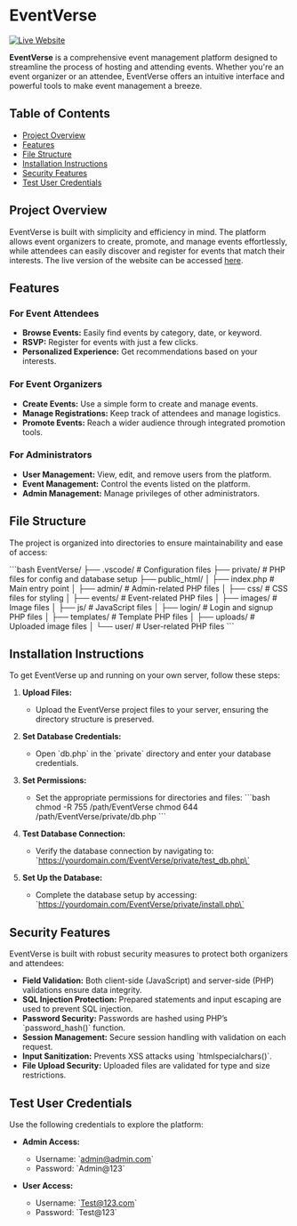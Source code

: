 
# EventVerse

[![Live Website](https://img.shields.io/badge/Live%20Website-View%20Now-brightgreen)](https://comp3340.khan2g1.myweb.cs.uwindsor.ca/EventVersee/public_html/)

**EventVerse** is a comprehensive event management platform designed to streamline the process of hosting and attending events. Whether you're an event organizer or an attendee, EventVerse offers an intuitive interface and powerful tools to make event management a breeze.

## Table of Contents

- [Project Overview](#project-overview)
- [Features](#features)
- [File Structure](#file-structure)
- [Installation Instructions](#installation-instructions)
- [Security Features](#security-features)
- [Test User Credentials](#test-user-credentials)

## Project Overview

EventVerse is built with simplicity and efficiency in mind. The platform allows event organizers to create, promote, and manage events effortlessly, while attendees can easily discover and register for events that match their interests. The live version of the website can be accessed [here](https://comp3340.khan2g1.myweb.cs.uwindsor.ca/EventVersee/public_html/).

## Features

### For Event Attendees
- **Browse Events:** Easily find events by category, date, or keyword.
- **RSVP:** Register for events with just a few clicks.
- **Personalized Experience:** Get recommendations based on your interests.

### For Event Organizers
- **Create Events:** Use a simple form to create and manage events.
- **Manage Registrations:** Keep track of attendees and manage logistics.
- **Promote Events:** Reach a wider audience through integrated promotion tools.

### For Administrators
- **User Management:** View, edit, and remove users from the platform.
- **Event Management:** Control the events listed on the platform.
- **Admin Management:** Manage privileges of other administrators.

## File Structure

The project is organized into directories to ensure maintainability and ease of access:

\`\`\`bash
EventVerse/
├── .vscode/                  # Configuration files
├── private/                  # PHP files for config and database setup
├── public_html/
│   ├── index.php             # Main entry point
│   ├── admin/                # Admin-related PHP files
│   ├── css/                  # CSS files for styling
│   ├── events/               # Event-related PHP files
│   ├── images/               # Image files
│   ├── js/                   # JavaScript files
│   ├── login/                # Login and signup PHP files
│   ├── templates/            # Template PHP files
│   ├── uploads/              # Uploaded image files
│   └── user/                 # User-related PHP files
\`\`\`

## Installation Instructions

To get EventVerse up and running on your own server, follow these steps:

1. **Upload Files:**
   - Upload the EventVerse project files to your server, ensuring the directory structure is preserved.

2. **Set Database Credentials:**
   - Open \`db.php\` in the \`private\` directory and enter your database credentials.

3. **Set Permissions:**
   - Set the appropriate permissions for directories and files:
     \`\`\`bash
     chmod -R 755 /path/EventVerse
     chmod 644 /path/EventVerse/private/db.php
     \`\`\`

4. **Test Database Connection:**
   - Verify the database connection by navigating to:
     \`https://yourdomain.com/EventVerse/private/test_db.php\`

5. **Set Up the Database:**
   - Complete the database setup by accessing:
     \`https://yourdomain.com/EventVerse/private/install.php\`

## Security Features

EventVerse is built with robust security measures to protect both organizers and attendees:

- **Field Validation:** Both client-side (JavaScript) and server-side (PHP) validations ensure data integrity.
- **SQL Injection Protection:** Prepared statements and input escaping are used to prevent SQL injection.
- **Password Security:** Passwords are hashed using PHP’s \`password_hash()\` function.
- **Session Management:** Secure session handling with validation on each request.
- **Input Sanitization:** Prevents XSS attacks using \`htmlspecialchars()\`.
- **File Upload Security:** Uploaded files are validated for type and size restrictions.

## Test User Credentials

Use the following credentials to explore the platform:

- **Admin Access:**
  - Username: \`admin@admin.com\`
  - Password: \`Admin@123\`

- **User Access:**
  - Username: \`Test@123.com\`
  - Password: \`Test@123\`
